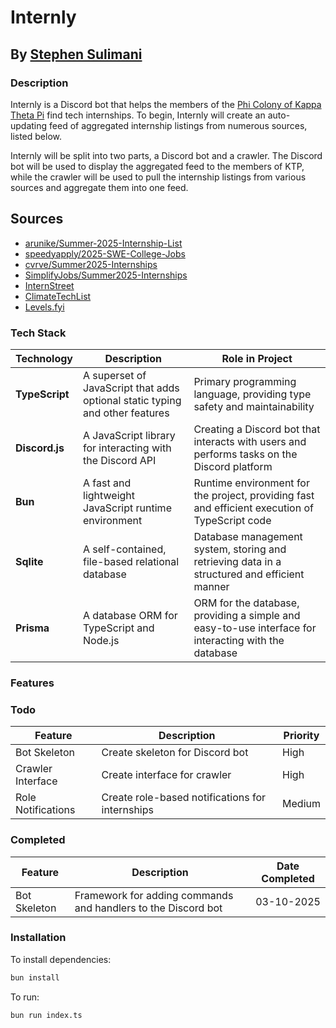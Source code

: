 # Internly

## By [Stephen Sulimani](https://github.com/stephensulimani)

### Description

Internly is a Discord bot that helps the members of the [Phi Colony of Kappa Theta Pi](https://ktpgeorgia.com/) find tech internships.
To begin, Internly will create an auto-updating feed of aggregated internship listings from numerous sources, listed below.

Internly will be split into two parts, a Discord bot and a crawler. The Discord bot will be used to display the aggregated feed to the
members of KTP, while the crawler will be used to pull the internship listings from various sources and aggregate them into one feed.

## Sources
- [arunike/Summer-2025-Internship-List](https://github.com/arunike/Summer-2025-Internship-List)
- [speedyapply/2025-SWE-College-Jobs](https://github.com/speedyapply/2025-SWE-College-Jobs)
- [cvrve/Summer2025-Internships](https://github.com/cvrve/Summer2025-Internships)
- [SimplifyJobs/Summer2025-Internships](https://github.com/SimplifyJobs/Summer2025-Internships)
- [InternStreet](https://www.internstreet.co/swe)
- [ClimateTechList](https://www.climatetechlist.com/university)
- [Levels.fyi](https://www.levels.fyi/internships/?track=Software%20Engineer&timeframe=2025%20%2F%202024)

### Tech Stack

| **Technology** | **Description** | **Role in Project** |
| --- | --- | --- |
| **TypeScript** | A superset of JavaScript that adds optional static typing and other features | Primary programming language, providing type safety and maintainability |
| **Discord.js** | A JavaScript library for interacting with the Discord API | Creating a Discord bot that interacts with users and performs tasks on the Discord platform |
| **Bun** | A fast and lightweight JavaScript runtime environment | Runtime environment for the project, providing fast and efficient execution of TypeScript code |
| **Sqlite** | A self-contained, file-based relational database | Database management system, storing and retrieving data in a structured and efficient manner |
| **Prisma** | A database ORM for TypeScript and Node.js | ORM for the database, providing a simple and easy-to-use interface for interacting with the database |

### Features

### Todo

| Feature | Description | Priority |
| --- | --- | --- |
| Bot Skeleton | Create skeleton for Discord bot | High |
| Crawler Interface | Create interface for crawler | High |
| Role Notifications | Create role-based notifications for internships | Medium |

### Completed

| Feature | Description | Date Completed |
| --- | --- | --- |
| Bot Skeleton | Framework for adding commands and handlers to the Discord bot | 03-10-2025

### Installation

To install dependencies:
```bash
bun install
```

To run:
```bash
bun run index.ts
```
